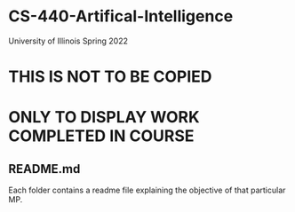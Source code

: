 # CS-440-Artifical-Intelligence
University of Illinois Spring 2022

# THIS IS NOT TO BE COPIED
# ONLY TO DISPLAY WORK COMPLETED IN COURSE

## README.md
Each folder contains a readme file explaining the objective of that particular MP.
